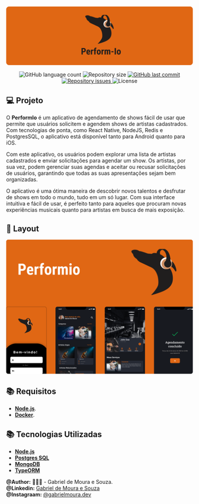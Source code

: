 <p align="center">
     <img src="./Design/banner.png"  />
</p>

<p align="center">
  <img alt="GitHub language count" src="https://img.shields.io/github/languages/count/gabrielmoura33/veggie-choice">

  <img alt="Repository size" src="https://img.shields.io/github/repo-size/gabrielmoura33/veggie-choice">
  
  <a href="https://github.com/gabrielmoura33/veggie-choice/commits/master">
    <img alt="GitHub last commit" src="https://img.shields.io/github/last-commit/gabrielmoura33/veggie-choice">
  </a>

  <a href="https://github.com/gabrielmoura33/veggie-choice/issues">
    <img alt="Repository issues" src="https://img.shields.io/github/issues/gabrielmoura33/veggie-choice">
  </a>

  <img alt="License" src="https://img.shields.io/badge/license-MIT-brightgreen">
</p>

## 💻 Projeto

O **PerformIo** é um aplicativo de agendamento de shows fácil de usar que permite que usuários solicitem e agendem shows de artistas cadastrados. Com tecnologias de ponta, como React Native, NodeJS, Redis e PostgresSQL, o aplicativo está disponível tanto para Android quanto para iOS.

Com este aplicativo, os usuários podem explorar uma lista de artistas cadastrados e enviar solicitações para agendar um show. Os artistas, por sua vez, podem gerenciar suas agendas e aceitar ou recusar solicitações de usuários, garantindo que todas as suas apresentações sejam bem organizadas.

O aplicativo é uma ótima maneira de descobrir novos talentos e desfrutar de shows em todo o mundo, tudo em um só lugar. Com sua interface intuitiva e fácil de usar, é perfeito tanto para aqueles que procuram novas experiências musicais quanto para artistas em busca de mais exposição.

## 🎨 Layout

<p align="center">
    <img alt="PerformIO" title="#PerformIO" src="/Design/Capa.png"/>
</p>

<!--
[![](https://img.shields.io/pypi/v/mvt)](https://pypi.org/project/mvt/)
[![Documentation Status](https://readthedocs.org/projects/mvt/badge/?version=latest)](https://docs.mvt.re/en/latest/?badge=latest)
[![CI](https://github.com/mvt-project/mvt/actions/workflows/python-package.yml/badge.svg)](https://github.com/mvt-project/mvt/actions/workflows/python-package.yml)
[![Downloads](https://pepy.tech/badge/mvt)](https://pepy.tech/project/mvt) -->

## :books: Requisitos

- [**Node.js**](https://nodejs.org/en/).
- [**Docker**](https://www.docker.com/).

## :books: Tecnologias Utilizadas

- [**Node.js**](https://nodejs.org/en/)
- [**Postgres SQL**](https://imagemagick.org/index.php)
- [**MongoDB**](https://www.mongodb.com)
- [**TypeORM**](https://typeorm.io)

<!--
## Usage

<!-- MVT provides two commands `mvt-ios` and `mvt-android`. [Check out the documentation to learn how to use them!](https://docs.mvt.re/) -->

<!-- ## License

The purpose of MVT is to facilitate the **_consensual forensic analysis_** of devices of those who might be targets of sophisticated mobile spyware attacks, especially members of civil society and marginalized communities. We do not want MVT to enable privacy violations of non-consenting individuals. In order to achieve this, MVT is released under its own license. [Read more here.](https://docs.mvt.re/en/latest/license/) -->

**@Author:** 👨🏾‍💻 - Gabriel de Moura e Souza. <br />
**@Linkedin:** [Gabriel de Moura e Souza](linkedin.com/in/gabriel-de-moura-e-souza/) <br />
**@Instagraam:** [@gabrielmoura.dev](https://www.instagram.com/gabrielmoura.dev/) <br />
